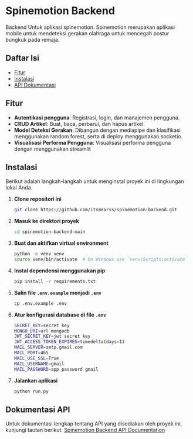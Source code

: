 # Spinemotion Backend

Backend Untuk aplikasi spinemotion. Spinemotion merupakan aplikasi mobile untuk mendeteksi gerakan olahraga untuk mencegah postur bungkuk pada remaja.

## Daftar Isi

- [Fitur](#fitur)
- [Instalasi](#instalasi)
- [API Dokumentasi](#api-dokumentasi)

## Fitur

- **Autentikasi pengguna**: Registrasi, login, dan manajemen pengguna.
- **CRUD Artikel**: Buat, baca, perbarui, dan hapus artikel.
- **Model Deteksi Gerakan**: Dibangun dengan mediapipe dan klasifikasi menggunakan random forest, serta di deploy menggunakan socketio.
- **Visualisasi Performa Pengguna**: Visualisasi performa pengguna dengan menggunakan streamlit

## Instalasi

Berikut adalah langkah-langkah untuk menginstal proyek ini di lingkungan lokal Anda.

1. **Clone repositori ini**
   ```bash
   git clone https://github.com/itsmearss/spinemotion-backend.git
2. **Masuk ke direktori proyek**
   ```bash
   cd spinemotion-backend-main
3. **Buat dan aktifkan virtual environment**
   ```bash
   python -m venv venv
   source venv/bin/activate  # On Windows use `venv\Scripts\activate`
4. **Instal dependensi menggunakan pip**
   ```bash
   pip install -r requirements.txt
5. **Salin file `.env.example` menjadi `.env`**
   ```bash
   cp .env.example .env
6. **Atur konfigurasi database di file `.env`**
   ```bash
   SECRET_KEY=secret key
   MONGO_URI=url mongodb
   JWT_SECRET_KEY=jwt secret key
   JWT_ACCESS_TOKEN_EXPIRES=timedelta(days=1)
   MAIL_SERVER=smtp.gmail.com
   MAIL_PORT=465
   MAIL_USE_SSL=True
   MAIL_USERNAME=gmail
   MAIL_PASSWORD=app password gmail
7. **Jalankan aplikasi**
   ```bash
   python run.py

## Dokumentasi API

Untuk dokumentasi lengkap tentang API yang disediakan oleh proyek ini, kunjungi tautan berikut:
[Spinemotion Backend API Documentation](https://documenter.getpostman.com/view/26426683/2sA3e5eoMB)


